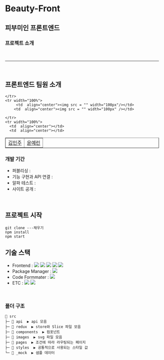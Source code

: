 # Beauty-Front
## 피부미인 프론트엔드


### 프로젝트 소개

<br>
<hr>
<br>

## 프론트엔드 팀원 소개

<table border="" cellspacing="0" cellpadding="0" width="100%">
    <tr width="100%">
        <td align="center"><a href= "">김민주</a></td>
        <td align="center"><a href= "">윤예린</a></td>

    </tr>
    <tr width="100%">
         <td  align="center"><img src = "" width="100px"/></td>
        <td  align="center"><img src = "" width="100px" /></td>

    </tr>
    <tr width="100%">
      <td  align="center"></td>
      <td  align="center"></td>
   </tr>
</table>

### 개발 기간

- 퍼블리싱 : 
- 기능 구현과 API 연결 : 
- 알파 테스트 :
- 사이트 공개 : 

<br/>

## 프로젝트 시작
```
git clone ---채우기
npm install
npm start
```

## 기술 스택

- Frontend : <img src="https://img.shields.io/badge/React-61DAFB?style=flat-square&logo=React&logoColor=white"> <img src="https://img.shields.io/badge/Redux-764ABC?style=flat-square&logo=Redux&logoColor=white"> <img src="https://img.shields.io/badge/ReduxToolkit-764ABC?style=flat-square&logo=Redux&logoColor=white"> <img src="https://img.shields.io/badge/ReduxPersist-764ABC?style=flat-square&logo=Redux&logoColor=white"> <img src="https://img.shields.io/badge/styled_components-DB7093?style=flat-square&logo=styled-components&logoColor=white">
- Package Manager : <img src="https://img.shields.io/badge/npm-CB3837?style=flat-square&logo=npm&logoColor=white">
- Code Formmater : <img src="https://img.shields.io/badge/Prettier-F7B93E?style=flat-square&logo=React&logoColor=white">
- ETC :
 <img src="https://img.shields.io/badge/Figma-F24E1E?style=flat-square&logo=Figma&logoColor=white"/> <img src="https://img.shields.io/badge/GitHub-181717?style=flat-square&logo=GitHub&logoColor=white"/> 
</br>

### 폴더 구조

```
📂 src
├─ 📂 api  ▶️ api 모음
├─ 📂 redux  ▶️ store와 Slice 파일 모음
├─ 📂 components  ▶️ 컴포넌트
├─ 📂 images  ▶️ svg 파일 모음
├─ 📂 pages  ▶️ 조건에 따라 라우팅되는 페이지
├─ 📂 styles  ▶️ 공통적으로 사용되는 스타일 값
└─ 📂 _mock  ▶️ 샘플 데이터
```
